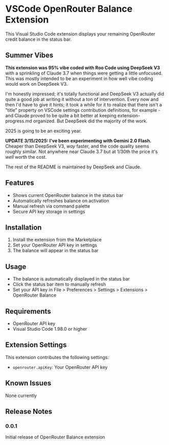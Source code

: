 # VSCode OpenRouter Balance Extension

This Visual Studio Code extension displays your remaining OpenRouter credit balance in the status bar.

## Summer Vibes

**This extension was 95% vibe coded with Roo Code using DeepSeek V3** with a sprinkling of Claude 3.7 when things were getting a little unfocused. This was mostly intended to be an experiment in how well vibe coding would work on DeepSeek V3.

I'm honestly impressed; it's totally functional and DeepSeek V3 actually did quite a good job at writing it without a ton of intervention. Every now and then I'd have to give it hints; it took a while for it to realize that there isn't a "title" property on VSCode settings contribution definitions, for example - and Claude proved to be quite a bit better at keeping extension-progress.md organized. But DeepSeek did the majority of the work.

2025 is going to be an exciting year.

**UPDATE 3/15/2025: I've been experimenting with Gemini 2.0 Flash.** Cheaper than DeepSeek V3, *way* faster, and the code quality seems roughly similar. Not anywhere near Claude 3.7 but at 1/30th the price it's *well* worth the cost.

The rest of the README is maintained by DeepSeek and Claude.

## Features

- Shows current OpenRouter balance in the status bar
- Automatically refreshes balance on activation
- Manual refresh via command palette
- Secure API key storage in settings

## Installation

1. Install the extension from the Marketplace
2. Set your OpenRouter API key in settings
3. The balance will appear in the status bar

## Usage

- The balance is automatically displayed in the status bar
- Click the status bar item to manually refresh
- Set your API key in File > Preferences > Settings > Extensions > OpenRouter Balance

## Requirements

- OpenRouter API key
- Visual Studio Code 1.98.0 or higher

## Extension Settings

This extension contributes the following settings:

* `openrouter.apiKey`: Your OpenRouter API key

## Known Issues

None currently

## Release Notes

### 0.0.1

Initial release of OpenRouter Balance extension
